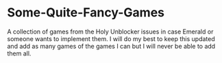 # Some-Quite-Fancy-Games
A collection of games from the Holy Unblocker issues in case Emerald or someone wants to implement them. I will do my best to keep this updated and add as many games of the games I can but I will never be able to add them all.
